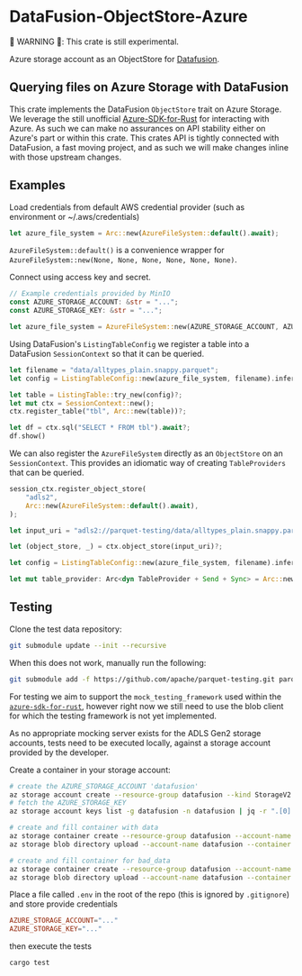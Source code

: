 # DataFusion-ObjectStore-Azure

🚨 WARNING 🚨: This crate is still experimental.

Azure storage account as an ObjectStore for [Datafusion](https://github.com/apache/arrow-datafusion).

## Querying files on Azure Storage with DataFusion

This crate implements the DataFusion `ObjectStore` trait on Azure Storage. We leverage the still unofficial
[Azure-SDK-for-Rust](https://github.com/Azure/azure-sdk-for-rust) for interacting with Azure. As such we can
make no assurances on API stability either on Azure's part or within this crate. This crates API is tightly
connected with DataFusion, a fast moving project, and as such we will make changes inline with those upstream changes.

## Examples

Load credentials from default AWS credential provider (such as environment or ~/.aws/credentials)

```rust
let azure_file_system = Arc::new(AzureFileSystem::default().await);
```

`AzureFileSystem::default()` is a convenience wrapper for `AzureFileSystem::new(None, None, None, None, None, None)`.

Connect using access key and secret.

```rust
// Example credentials provided by MinIO
const AZURE_STORAGE_ACCOUNT: &str = "...";
const AZURE_STORAGE_KEY: &str = "...";

let azure_file_system = AzureFileSystem::new(AZURE_STORAGE_ACCOUNT, AZURE_STORAGE_KEY).await;
```

Using DataFusion's `ListingTableConfig` we register a table into a DataFusion `SessionContext` so that it can be queried.

```rust
let filename = "data/alltypes_plain.snappy.parquet";
let config = ListingTableConfig::new(azure_file_system, filename).infer().await?;

let table = ListingTable::try_new(config)?;
let mut ctx = SessionContext::new();
ctx.register_table("tbl", Arc::new(table))?;

let df = ctx.sql("SELECT * FROM tbl").await?;
df.show()
```

We can also register the `AzureFileSystem` directly as an `ObjectStore` on an `SessionContext`.
This provides an idiomatic way of creating `TableProviders` that can be queried.

```rust
session_ctx.register_object_store(
    "adls2",
    Arc::new(AzureFileSystem::default().await),
);

let input_uri = "adls2://parquet-testing/data/alltypes_plain.snappy.parquet";

let (object_store, _) = ctx.object_store(input_uri)?;

let config = ListingTableConfig::new(azure_file_system, filename).infer().await?;

let mut table_provider: Arc<dyn TableProvider + Send + Sync> = Arc::new(ListingTable::try_new(config)?);
```

## Testing

Clone the test data repository:

```bash
git submodule update --init --recursive
```

When this does not work, manually run the following:

```bash
git submodule add -f https://github.com/apache/parquet-testing.git parquet-testing
```

For testing we aim to support the `mock_testing_framework` used within the
[`azure-sdk-for-rust`](https://github.com/Azure/azure-sdk-for-rust), however right now we
still need to use the blob client for which the testing framework is not yet implemented.

As no appropriate mocking server exists for the ADLS Gen2 storage accounts, tests need to be executed
locally, against a storage account provided by the developer.

Create a container in your storage account:

```bash
# create the AZURE_STORAGE_ACCOUNT 'datafusion'
az storage account create --resource-group datafusion --kind StorageV2 --location westeurope --sku Standard_LRS --name datafusion
# fetch the AZURE_STORAGE_KEY
az storage account keys list -g datafusion -n datafusion | jq -r ".[0].value"

# create and fill container with data
az storage container create --resource-group datafusion --account-name datafusion --public-access container --name parquet-testing-data
az storage blob directory upload --account-name datafusion --container parquet-testing-data -s "./parquet-testing/data/*" -d . --recursive

# create and fill container for bad_data
az storage container create --resource-group datafusion --account-name datafusion --public-access container --name parquet-testing-bad-data
az storage blob directory upload --account-name datafusion --container parquet-testing-bad-data -s "./parquet-testing/bad_data/*" -d . --recursive
```

Place a file called `.env` in the root of the repo (this is ignored by `.gitignore`) and store provide credentials

```toml
AZURE_STORAGE_ACCOUNT="..."
AZURE_STORAGE_KEY="..."
```





then execute the tests

```sh
cargo test
```
